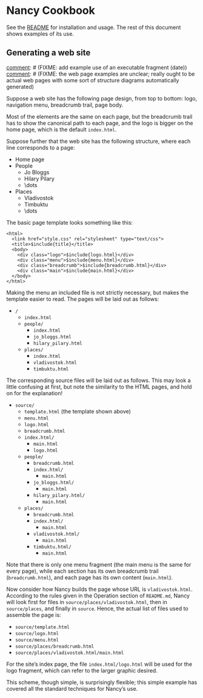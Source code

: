 # Nancy Cookbook

See the [README](README.md) for installation and usage. The rest of this
document shows examples of its use.

## Generating a web site
[comment]: # (FIXME: add example use of an executable fragment (date))
[comment]: # (FIXME: the web page examples are unclear; really ought to be actual web pages with some sort of structure diagrams automatically generated)

Suppose a web site has the following page design, from top to bottom: logo,
navigation menu, breadcrumb trail, page body.

Most of the elements are the same on each page, but the breadcrumb trail has
to show the canonical path to each page, and the logo is bigger on the home
page, which is the default `index.html`.

Suppose further that the web site has the following structure, where each
line corresponds to a page:

* Home page
* People
    * Jo Bloggs
    * Hilary Pilary
    * \dots
* Places
    * Vladivostok
    * Timbuktu
    * \dots

The basic page template looks something like this:

    <html>
      <link href="style.css" rel="stylesheet" type="text/css">
      <title>$include{title}</title>
      <body>
        <div class="logo">$include{logo.html}</div>
        <div class="menu">$include{menu.html}</div>
        <div class="breadcrumb">$include{breadcrumb.html}</div>
        <div class="main">$include{main.html}</div>
      </body>
    </html>

Making the menu an included file is not strictly necessary, but makes the
template easier to read. The pages will be laid out as follows:

* `/`
    * `index.html`
    * `people/`
        * `index.html`
        * `jo_bloggs.html`
        * `hilary_pilary.html`
    * `places/`
        * `index.html`
        * `vladivostok.html`
        * `timbuktu.html`

The corresponding source files will be laid out as follows. This may look a
little confusing at first, but note the similarity to the HTML pages, and
hold on for the explanation!

* `source/`
    * `template.html` (the template shown above)
    * `menu.html`
    * `logo.html`
    * `breadcrumb.html`
    * `index.html/`
        * `main.html`
        * `logo.html`
    * `people/`
        * `breadcrumb.html`
        * `index.html/`
            * `main.html`
        * `jo_bloggs.html/`
            * `main.html`
        * `hilary_pilary.html/`
            * `main.html`
    * `places/`
        * `breadcrumb.html`
        * `index.html/`
            * `main.html`
        * `vladivostok.html/`
            * `main.html`
        * `timbuktu.html/`
            * `main.html`

Note that there is only one menu fragment (the main menu is the same for
every page), while each section has its own breadcrumb trail
(`breadcrumb.html`), and each page has its own content
(`main.html`).

Now consider how Nancy builds the page whose URL is `vladivostok.html`.
According to the rules given in the Operation section of `README.md`,
Nancy will look first for files in `source/places/vladivostok.html`,
then in `source/places`, and finally in `source`. Hence, the
actual list of files used to assemble the page is:

* `source/template.html`
* `source/logo.html`
* `source/menu.html`
* `source/places/breadcrumb.html`
* `source/places/vladivostok.html/main.html`

For the site’s index page, the file `index.html/logo.html` will be used
for the logo fragment, which can refer to the larger graphic desired.

[comment]: # (FIXME: explain how to build the web site statically, or serve it dynamically.)

This scheme, though simple, is surprisingly flexible; this simple example
has covered all the standard techniques for Nancy’s use.
